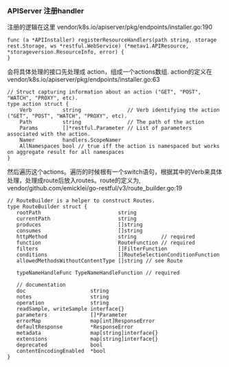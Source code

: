 
### APIServer 注册handler

注册的逻辑在这里 vendor/k8s.io/apiserver/pkg/endpoints/installer.go:190

```golang
func (a *APIInstaller) registerResourceHandlers(path string, storage rest.Storage, ws *restful.WebService) (*metav1.APIResource, *storageversion.ResourceInfo, error) {
}
```

会将具体处理的接口先处理成 action，组成一个actions数组. action的定义在 vendor/k8s.io/apiserver/pkg/endpoints/installer.go:63

```golang
// Struct capturing information about an action ("GET", "POST", "WATCH", "PROXY", etc).
type action struct {
	Verb          string               // Verb identifying the action ("GET", "POST", "WATCH", "PROXY", etc).
	Path          string               // The path of the action
	Params        []*restful.Parameter // List of parameters associated with the action.
	Namer         handlers.ScopeNamer
	AllNamespaces bool // true iff the action is namespaced but works on aggregate result for all namespaces
}
```

然后遍历这个actions。遍历的时候根有一个switch语句，根据其中的Verb来具体处理，处理成route后放入routes。route的定义为, vendor/github.com/emicklei/go-restful/v3/route_builder.go:19

 ```golang
 // RouteBuilder is a helper to construct Routes.
type RouteBuilder struct {
	rootPath                         string
	currentPath                      string
	produces                         []string
	consumes                         []string
	httpMethod                       string        // required
	function                         RouteFunction // required
	filters                          []FilterFunction
	conditions                       []RouteSelectionConditionFunction
	allowedMethodsWithoutContentType []string // see Route

	typeNameHandleFunc TypeNameHandleFunction // required

	// documentation
	doc                     string
	notes                   string
	operation               string
	readSample, writeSample interface{}
	parameters              []*Parameter
	errorMap                map[int]ResponseError
	defaultResponse         *ResponseError
	metadata                map[string]interface{}
	extensions              map[string]interface{}
	deprecated              bool
	contentEncodingEnabled  *bool
}
 ```